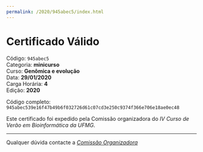 ```yaml
---
permalink: /2020/945abec5/index.html
---
```


# Certificado Válido

Código: `945abec5`<br>
Categoria: **minicurso**<br>
Curso: **Genômica e evolução**<br>
Data: **29/01/2020**<br>
Carga Horária: **4**<br>
Edição: **2020**<br>


Código completo: `945abec539e16f47b49b6f032726d61c07cd3e250c9374f366e706e18ae0ec48`


Este certificado foi expedido pela Comissão organizadora do *IV Curso de Verão em Bioinformática da UFMG*.

----

Qualquer dúvida contacte a [_Comissão Organizadora_](<mailto:cursobioinfoufmg@gmail.com$subject=[Certificados]>)

